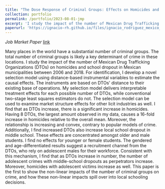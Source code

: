 ```yaml
---
title: "The Dose Response of Criminal Groups: Effects on Homicides and School Dropout"
collection: portfolio
permalink: /portfolio/2023-08-01-jmp
excerpt: 'I study the impact of the number of Mexican Drug Trafficking Organizations (DTOs) on homicides and school dropout in Mexican municipalities between 2006 and 2018. I find that as DTOs increase, there is a significant increase in homicides. Having 8 DTOs, the largest amount observed in my data, causes a 16-fold increase in homicides relative to the overall mean. Moreover, the relationship is increasing and convex, contrary to popular models of crime. Additionally, I find increased DTOs also increase local school dropout in middle school. These effects are concentrated amongst older and male students. I find no effects for younger or female students. The gendered and age-differentiated results suggest a recruitment channel from the DTOs, who rely on adolescent males for their workforce. Consistent with this mechanism, I find that as DTOs increase in number, the number of adolescent crimes with middle-school dropouts as perpetrators increase.'
paperurl: 'https://ignacio-rh.github.io/files/ignacio_rodriguez_mexico_crime_jmp.pdf'
---
```



_Job Market Paper_ [link](https://ignacio-rh.github.io/files/ignacio_rodriguez_mexico_crime_jmp.pdf) 

Many places in the world have a substantial number of criminal groups. The total number of criminal groups is likely a key determinant of crime in these locations. I study the impact of the number of Mexican Drug Trafficking Organizations (DTOs) on homicides and school dropout in Mexican municipalities between 2006 and 2018. For identification, I develop a novel selection model using distance-based instrumental variables to estimate the causal effects. The instruments are based on DTOs' distance to their existing base of operations. My selection model delivers interpretable treatment effects for each possible number of DTOs, while conventional two-stage least squares estimators do not. The selection model can be used to examine market structure effects for other licit industries as well. I find that as DTOs increase, there is a significant increase in homicides. Having 8 DTOs, the largest amount observed in my data, causes a 16-fold increase in homicides relative to the overall mean. Moreover, the relationship is increasing and convex, contrary to popular models of crime. Additionally, I find increased DTOs also increase local school dropout in middle school. These effects are concentrated amongst older and male students. I find no effects for younger or female students. The gendered and age-differentiated results suggest a recruitment channel from the DTOs, who rely on adolescent males for their workforce. Consistent with this mechanism, I find that as DTOs increase in number, the number of adolescent crimes with middle-school dropouts as perpetrators increase. Moreover, homicides with adolescent victims increase as well. This paper is the first to show the non-linear impacts of the number of criminal groups on crime, and how these non-linear impacts spill over into local schooling decisions.

